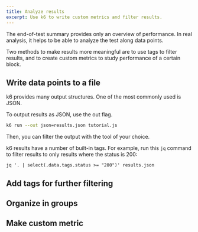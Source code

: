 ```yaml
---
title: Analyze results
excerpt: Use k6 to write custom metrics and filter results.
---
```



The end-of-test summary provides only an overview of performance.
In real analysis, it helps to be able to analyze the test along data points.

Two methods to make results more meaningful are to use tags to filter results,
and to create custom metrics to study performance of a certain block.

## Write data points to a file

k6 provides many output structures.
One of the most commonly used is JSON.

To output results as JSON, use the out flag.

~~~bash
k6 run --out json=results.json tutorial.js
~~~

Then, you can filter the output with the tool of your choice.

k6 results have a number of built-in tags.
For example, run this `jq` command to filter results to only results where the status is 200:

```
jq '. | select(.data.tags.status >= "200")' results.json
```

## Add tags for further filtering



## Organize in groups

## Make custom metric


